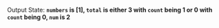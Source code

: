 Output State: **`numbers` is [1], `total` is either 3 with `count` being 1 or 0 with `count` being 0, `num` is 2**